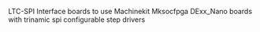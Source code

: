  
LTC-SPI Interface boards to use Machinekit Mksocfpga DExx_Nano boards
with trinamic spi configurable step drivers
